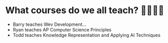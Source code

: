 # What courses do we all teach? 👩‍🏫👨‍🏫

- Barry teaches Wev Development...
- Ryan teaches AP Computer Science Principles
- Todd teaches Knowledge Representation and Applying AI Techniques
